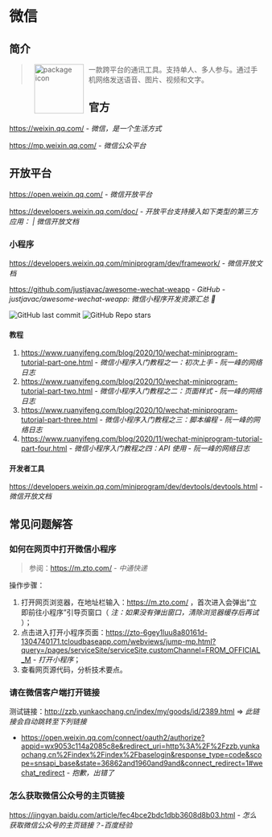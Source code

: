 # 微信

## 简介

> <img src="https://cdn.worldvectorlogo.com/logos/wechat-english.svg" alt="package icon" loading="lazy" decoding="async" align="left" width="98" hspace="10" vspace="0" /> 一款跨平台的通讯工具。支持单人、多人参与。通过手机网络发送语音、图片、视频和文字。

## 官方

https://weixin.qq.com/ - *微信，是一个生活方式*

https://mp.weixin.qq.com/ - *微信公众平台*

## 开放平台

https://open.weixin.qq.com/ - *微信开放平台*

https://developers.weixin.qq.com/doc/ - *开放平台支持接入如下类型的第三方应用： | 微信开放文档*

### 小程序

https://developers.weixin.qq.com/miniprogram/dev/framework/ - *微信开放文档*

https://github.com/justjavac/awesome-wechat-weapp - *GitHub - justjavac/awesome-wechat-weapp: 微信小程序开发资源汇总 :100:*

![GitHub last commit](https://badgen.net/github/last-commit/justjavac/awesome-wechat-weapp?icon=github&color=blue)
![GitHub Repo stars](https://img.shields.io/github/stars/justjavac/awesome-wechat-weapp?style=social)

#### 教程

1. https://www.ruanyifeng.com/blog/2020/10/wechat-miniprogram-tutorial-part-one.html - *微信小程序入门教程之一：初次上手 - 阮一峰的网络日志*
2. https://www.ruanyifeng.com/blog/2020/10/wechat-miniprogram-tutorial-part-two.html - *微信小程序入门教程之二：页面样式 - 阮一峰的网络日志*
3. https://www.ruanyifeng.com/blog/2020/10/wechat-miniprogram-tutorial-part-three.html - *微信小程序入门教程之三：脚本编程 - 阮一峰的网络日志*
4. https://www.ruanyifeng.com/blog/2020/11/wechat-miniprogram-tutorial-part-four.html - *微信小程序入门教程之四：API 使用 - 阮一峰的网络日志*

#### 开发者工具

https://developers.weixin.qq.com/miniprogram/dev/devtools/devtools.html - *微信开放文档*

## 常见问题解答

### 如何在网页中打开微信小程序

> 参阅：https://m.zto.com/ - *中通快递*

操作步骤：

1. 打开网页浏览器，在地址栏输入：https://m.zto.com/ ，首次进入会弹出“立即前往小程序”引导页窗口（ *注：如果没有弹出窗口，清除浏览器缓存后再试* ）；
2. 点击进入打开小程序页面：https://zto-6gey1luu8a80161d-1304740171.tcloudbaseapp.com/webviews/jump-mp.html?query=/pages/serviceSite/serviceSite,customChannel=FROM_OFFICIAL_M - *打开小程序*；
3. 查看网页源代码，分析技术要点。

### 请在微信客户端打开链接

测试链接：http://zzb.yunkaochang.cn/index/my/goods/id/2389.html ⇒ *此链接会自动跳转至下列链接*
- https://open.weixin.qq.com/connect/oauth2/authorize?appid=wx9053c114a2085c8e&redirect_uri=http%3A%2F%2Fzzb.yunkaochang.cn%2Findex%2Findex%2Fbaselogin&response_type=code&scope=snsapi_base&state=36862and1960and9and&connect_redirect=1#wechat_redirect - *抱歉，出错了*

### 怎么获取微信公众号的主页链接

https://jingyan.baidu.com/article/fec4bce2bdc1dbb3608d8b03.html - *怎么获取微信公众号的主页链接？-百度经验*
